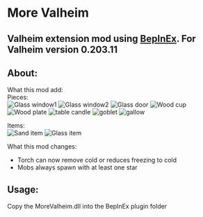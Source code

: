 # More Valheim
## Valheim extension mod using [BepInEx](https://github.com/BepInEx/BepInEx). For Valheim version 0.203.11

## About:
What this mod add:\
Pieces:\
![Glass window1](MoreValheimProject/Assets/Sprites/glasswindow1.png)
![Glass window2](MoreValheimProject/Assets/Sprites/glasswindow2.png)
![Glass door](MoreValheimProject/Assets/Sprites/glassdoor1.png)
![Wood cup](MoreValheimProject/Assets/Sprites/woodcup.png)
![Wood plate](MoreValheimProject/Assets/Sprites/woodplate.png)
![table candle](MoreValheimProject/Assets/Sprites/tablecandle.png)
![goblet](MoreValheimProject/Assets/Sprites/goblet.png)
![gallow](MoreValheimProject/Assets/Sprites/gallow.png)

Items:\
![Sand item](MoreValheimProject/Assets/Sprites/sand.png)
![Glass item](MoreValheimProject/Assets/Sprites/glass.png)

What this mod changes:
- Torch can now remove cold or reduces freezing to cold
- Mobs always spawn with at least one star
## Usage:
Copy the MoreValheim.dll into the BepInEx plugin folder